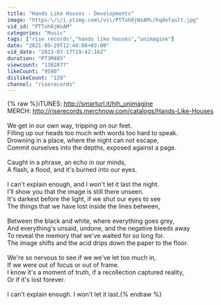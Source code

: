 ```yaml
---
title: "Hands Like Houses - Developments"
image: "https:\/\/i.ytimg.com\/vi\/PTTuh8jWsAM\/hqdefault.jpg"
vid_id: "PTTuh8jWsAM"
categories: "Music"
tags: ["rise records","hands like houses","unimagine"]
date: "2021-09-29T12:44:06+03:00"
vid_date: "2013-07-17T19:42:16Z"
duration: "PT3M40S"
viewcount: "1302877"
likeCount: "9580"
dislikeCount: "128"
channel: "riserecords"
---
```

{% raw %}iTUNES: <a rel="nofollow" target="blank" href="http://smarturl.it/hlh_unimagine">http://smarturl.it/hlh_unimagine</a><br />MERCH: <a rel="nofollow" target="blank" href="http://riserecords.merchnow.com/catalogs/Hands-Like-Houses">http://riserecords.merchnow.com/catalogs/Hands-Like-Houses</a><br /><br />We get in our own way, tripping on our feet.<br />Filling up our heads too much with words too hard to speak.<br />Drowning in a place, where the night can not escape,<br />Commit ourselves into the depths, exposed against a page.<br /><br />Caught in a phrase, an echo in our minds,<br />A flash, a flood, and it's burned into our eyes.<br /><br />I can't explain enough, and I won't let it last the night.<br />I'll show you that the image is still there unseen. <br />It's darkest before the light, if we shut our eyes to see<br />The things that we have lost inside the lines between,<br /><br />Between the black and white, where everything goes grey,<br />And everything's unsaid, undone, and the negative bleeds away<br />To reveal the memory that we've waited for so long for.<br />The image shifts and the acid drips down the paper to the floor.<br /><br />We're so nervous to see if we we've let too much in, <br />If we were out of focus or out of frame.<br />I know it's a moment of truth, if a recollection captured reality,<br />Or if it's lost forever.<br /><br />I can't explain enough. I won't let it last.{% endraw %}

